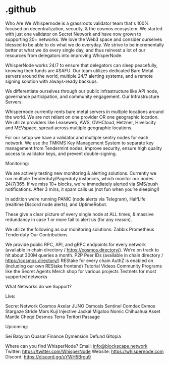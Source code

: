 # .github

Who Are We
Whispernode is a grassroots validator team that's 100% focused on decentralization, security, & the cosmos ecosystem. We started with just one validator on Secret Network and have now grown to supporting 20+ networks. We love the Web3 space and consider ourselves blessed to be able to do what we do everyday. We strive to be incrementally better at what we do every single day, and thus reinvest a lot of our resources from delegators into improving WhisperNode.

WhisperNode works 24/7 to ensure that delegators can sleep peacefully, knowing their funds are #SAFU. Our team utilizes dedicated Bare Metal servers around the world, multiple 24/7 alerting systems, and a remote signing solution with always-ready backups. 


We differentiate ourselves through our public infrastructure like API node, governance participation, and community engagement. 
Our Infrastructure
Servers:

Whispernode currently rents bare metal servers in multiple locations around the world. We are not reliant on one provider OR one geographic location. We utilize providers like Leaseweb, AWS, OVHCloud, Hetzner, Hivelocity and MEVspace, spread across multiple geographic locations. 

For our setup we have a validator and multiple sentry nodes for each network. We use the  TMKMS Key Management System to separate key management from Tendermint nodes, improve security, ensure high quality access to validator keys, and prevent double-signing. 

Monitoring:

We are actively testing new monitoring & alerting solutions.  Currently we run multiple Tenderduty/Pagerduty instances, which monitor our nodes 24/7/365. If we miss 10+ blocks, we're immediately alerted via SMS/push notifications. After 3 mins, it spam calls us (not fun when you’re sleeping!)

In addition we’re running PANIC (node alerts via Telegram), HalfLife (realtime Discord node alerts), and UptimeRobot. 

These give a clear picture of every single node at ALL times, & massive redundancy in case 1 or more fail to alert us (for any reason).

We utilize the following as our monitoring solutions:
Zabbix
Prometheus
Tenderduty
Our Contributions

We provide public RPC, API, and gRPC endpoints for every network (available in chain directory / https://cosmos.directory/). We’re on track to hit about 300M queries a month. 
P2P Peer IDs (available in chain directory / https://cosmos.directory/) 
REStake for every chain AuthZ is enabled on (including our own REStake frontend) 
Tutorial Videos 
Community Programs like the Secret Agents
Merch shop for various projects
Testnets for most supported networks


What Networks do we Support?

Live:


Secret Network
Cosmos
Axelar
JUNO
Osmosis
Sentinel
Comdex
Evmos
Stargaze
Stride
Mars
Kuji
Injective
Jackal
Migaloo
Nomic
Chihuahua
Asset Mantle
Cheqd
Desmos
Terra
Teritori
Passage

Upcoming:

Sei
Babylon
Quasar Finance
Dymension
Defund
Gitopia

Where can you find WhisperNode?
Email: info@blockscape.network
Twitter: https://twitter.com/WhisperNode 
Website: https://whispernode.com
Discord: https://discord.gg/uYWH5Brgu9 
